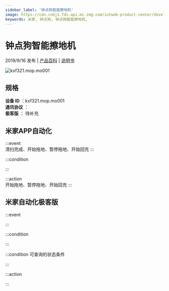 ```yaml
---
sidebar_label: '钟点狗智能擦地机'
image: https://cdn.cnbj1.fds.api.mi-img.com/iotweb-product-center/developer_1566019994959Au5XmEjE.png?GalaxyAccessKeyId=AKVGLQWBOVIRQ3XLEW&Expires=9223372036854775807&Signature=IaXl2HcOYge17+5PlDXW6CktqxY=
keywords: 米家, 钟点狗, 钟点狗智能擦地机, 
---
```

# 钟点狗智能擦地机

2019/9/16 发布 | [产品百科](https://home.mi.com/webapp/content/baike/product/index.html?model=kxf321.mop.mo001/) | [说明书](https://home.mi.com/views/introduction.html?model=kxf321.mop.mo001&region=cn)

![kxf321.mop.mo001](https://cdn.cnbj1.fds.api.mi-img.com/iotweb-product-center/developer_1566019994959Au5XmEjE.png?GalaxyAccessKeyId=AKVGLQWBOVIRQ3XLEW&Expires=9223372036854775807&Signature=IaXl2HcOYge17+5PlDXW6CktqxY=)

## 规格  
> 
**设备 ID** ：kxf321.mop.mo001  
**通讯协议** ：  
**极客版**  ： 待补充 


## 米家APP自动化  

:::event  
清扫完成、开始拖地、暂停拖地、开始回充
:::

:::condition  

:::

:::action   
开始拖地、暂停拖地、开始回充
:::

## 米家自动化极客版  

:::event  

:::

:::condition  

:::

:::condition 可查询的状态条件  

:::

:::action  

:::

        
